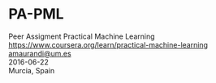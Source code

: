 # PA-PML
Peer Assigment Practical Machine Learning     
<https://www.coursera.org/learn/practical-machine-learning>
<amaurandi@um.es>      
2016-06-22   
Murcia, Spain   
